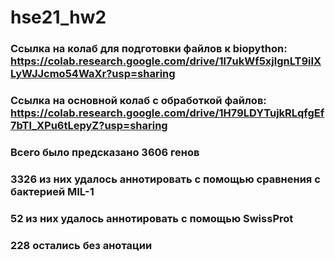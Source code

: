 # hse21_hw2
### Ссылка на колаб для подготовки файлов к biopython: https://colab.research.google.com/drive/1l7ukWf5xjlgnLT9iIXLyWJJcmo54WaXr?usp=sharing
### Ссылка на основной колаб с обработкой файлов: https://colab.research.google.com/drive/1H79LDYTujkRLqfgEf7bTl_XPu6tLepyZ?usp=sharing


### Всего было предсказано 3606 генов

### 3326 из них удалось аннотировать с помощью сравнения с бактерией MIL-1

### 52 из них удалось аннотировать с помощью SwissProt

### 228 остались без анотации

